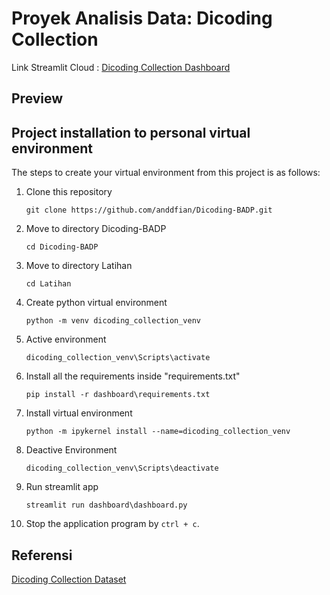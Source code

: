 # Proyek Analisis Data: Dicoding Collection 
Link Streamlit Cloud : [Dicoding Collection Dashboard](https://anddfian-dicoding-collection.streamlit.app/)

## Preview

## Project installation to personal virtual environment
The steps to create your virtual environment from this project is as follows:

1. Clone this repository
   ```
   git clone https://github.com/anddfian/Dicoding-BADP.git
   ```

2. Move to directory Dicoding-BADP
   ```
   cd Dicoding-BADP
   ```

3. Move to directory Latihan
   ```
   cd Latihan
   ```

4. Create python virtual environment
   ```
   python -m venv dicoding_collection_venv
   ```

5. Active environment
   ```
   dicoding_collection_venv\Scripts\activate
   ```

6. Install all the requirements inside "requirements.txt"
   ```
   pip install -r dashboard\requirements.txt
   ```

7. Install virtual environment
   ```
   python -m ipykernel install --name=dicoding_collection_venv
   ```

8. Deactive Environment
   ```
   dicoding_collection_venv\Scripts\deactivate
   ```

9. Run streamlit app
   ```
   streamlit run dashboard\dashboard.py
   ```

10. Stop the application program by `ctrl + c`.

## Referensi
[Dicoding Collection Dataset](https://github.com/dicodingacademy/dicoding_dataset)
